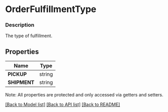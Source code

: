 # OrderFulfillmentType

### Description

The type of fulfillment.

## Properties
Name | Type
------------ | -------------
**PICKUP** | string
**SHIPMENT** | string

Note: All properties are protected and only accessed via getters and setters.

[[Back to Model list]](../../README.md#documentation-for-models) [[Back to API list]](../../README.md#documentation-for-api-endpoints) [[Back to README]](../../README.md)

